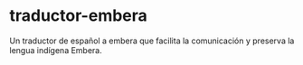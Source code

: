 # traductor-embera
Un traductor de español a embera que facilita la comunicación y preserva la lengua indígena Embera.
